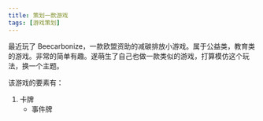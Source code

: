 ```yaml
---
title: 策划一款游戏
tags: [游戏策划]
---
```


最近玩了 Beecarbonize，一款欧盟资助的减碳排放小游戏。属于公益类，教育类的游戏。非常的简单有趣。遂萌生了自己也做一款类似的游戏，打算模仿这个玩法，换一个主题。

该游戏的要素有：

1. 卡牌
   - 事件牌
